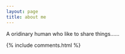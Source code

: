 ```yaml
---
layout: page
title: about me
---
```


A oridinary human who like to share things......

{% include comments.html %}




